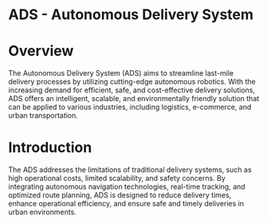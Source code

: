 # ADS - Autonomous Delivery System

# Overview
The Autonomous Delivery System (ADS) aims to streamline last-mile delivery processes by utilizing cutting-edge autonomous robotics. With the increasing demand for efficient, safe, and cost-effective delivery solutions, ADS offers an intelligent, scalable, and environmentally friendly solution that can be applied to various industries, including logistics, e-commerce, and urban transportation.

# Introduction
The ADS addresses the limitations of traditional delivery systems, such as high operational costs, limited scalability, and safety concerns. By integrating autonomous navigation technologies, real-time tracking, and optimized route planning, ADS is designed to reduce delivery times, enhance operational efficiency, and ensure safe and timely deliveries in urban environments.


